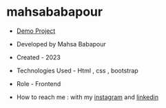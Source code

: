 # mahsababapour

- [Demo Project](  https://mahsabbpour.github.io/mahsababapour/ )

- Developed by Mahsa Babapour

- Created - 2023

- Technologies Used - Html , css , bootstrap

- Role - Frontend

- How to reach me : with my [instagram](https://www.instagram.com/mahsabbpour.web) and [linkedin](https://www.linkedin.com/in/mahsa-bbpour-643b-77258)
